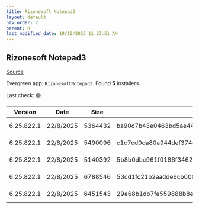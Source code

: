 ```yaml
---
title: Rizonesoft Notepad3
layout: default
nav_order: 2
parent: R
last_modified_date: 19/10/2025 11:27:51 AM
---
```


## Rizonesoft Notepad3

[Source](https://www.rizonesoft.com/downloads/notepad3)

Evergreen app: `RizonesoftNotepad3`. Found **5** installers.

Last check: 🟢

| Version    | Date      | Size    | Sha256                                                           | Architecture | InstallerType | Type | URI                                                                                                                                                                                                                                  |
| ---------- | --------- | ------- | ---------------------------------------------------------------- | ------------ | ------------- | ---- | ------------------------------------------------------------------------------------------------------------------------------------------------------------------------------------------------------------------------------------ |
| 6.25.822.1 | 22/8/2025 | 5364432 | ba90c7b43e0463bd5ae44f5b0f12b162f599c23547d8940366520c94600d48e7 | x64          | Default       | exe  | [https://github.com/rizonesoft/Notepad3/releases/download/RELEASE_6.25.822.1/Notepad3_6.25.822.1_x64_Setup.exe](https://github.com/rizonesoft/Notepad3/releases/download/RELEASE_6.25.822.1/Notepad3_6.25.822.1_x64_Setup.exe)       |
| 6.25.822.1 | 22/8/2025 | 5490096 | c1c7cd0da80a944def374a03ffe7e7571516fe08c7a34dec1f4d5db0669782d9 | x86          | Portable      | exe  | [https://github.com/rizonesoft/Notepad3/releases/download/RELEASE_6.25.822.1/Notepad3Portable_6.25.822.1.paf.exe](https://github.com/rizonesoft/Notepad3/releases/download/RELEASE_6.25.822.1/Notepad3Portable_6.25.822.1.paf.exe)   |
| 6.25.822.1 | 22/8/2025 | 5140392 | 5b8b0dbc961f0186f3462569409fe5220755c44a695e3fac42805475c134d1a8 | x86          | Default       | exe  | [https://github.com/rizonesoft/Notepad3/releases/download/RELEASE_6.25.822.1/Notepad3_6.25.822.1_x86_Setup.exe](https://github.com/rizonesoft/Notepad3/releases/download/RELEASE_6.25.822.1/Notepad3_6.25.822.1_x86_Setup.exe)       |
| 6.25.822.1 | 22/8/2025 | 6788546 | 53cd1fc21b2aadde6cb008a86dc814c607ee0246323cd6a34a6d725a84d5b8eb | x64          | Portable      | zip  | [https://github.com/rizonesoft/Notepad3/releases/download/RELEASE_6.25.822.1/Notepad3_6.25.822.1_x64_Portable.zip](https://github.com/rizonesoft/Notepad3/releases/download/RELEASE_6.25.822.1/Notepad3_6.25.822.1_x64_Portable.zip) |
| 6.25.822.1 | 22/8/2025 | 6451543 | 29e68b1db7fe559888b8edb6cb18f69d13b5cc1af519fbb8b974afd83258196a | x86          | Portable      | zip  | [https://github.com/rizonesoft/Notepad3/releases/download/RELEASE_6.25.822.1/Notepad3_6.25.822.1_x86_Portable.zip](https://github.com/rizonesoft/Notepad3/releases/download/RELEASE_6.25.822.1/Notepad3_6.25.822.1_x86_Portable.zip) |
